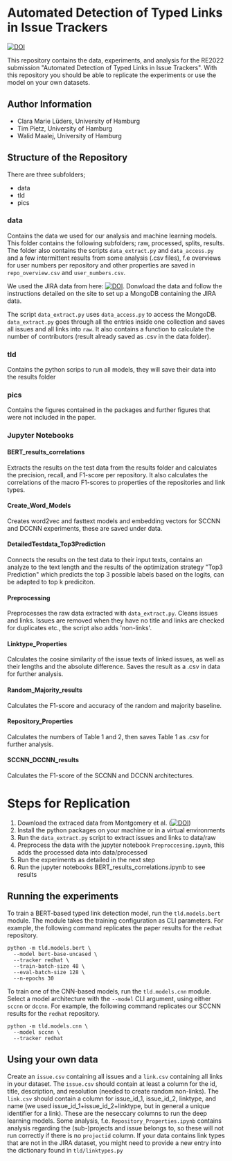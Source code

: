 # Automated Detection of Typed Links in Issue Trackers
[![DOI](https://zenodo.org/badge/462716832.svg)](https://zenodo.org/badge/latestdoi/462716832)

This repository contains the data, experiments, and analysis for the RE2022 submission "Automated Detection of Typed Links in Issue Trackers".
With this repository you should be able to replicate the experiments or use the model on your own datasets.

## Author Information

- Clara Marie Lüders, University of Hamburg
- Tim Pietz, University of Hamburg
- Walid Maalej, University of Hamburg

## Structure of the Repository
There are three subfolders;
- data
- tld
- pics

### data
Contains the data we used for our analysis and machine learning models.
This folder contains the following subfolders; raw, processed, splits, results.
The folder also contains the scripts ``data_extract.py`` and ``data_access.py`` and a few intermittent results from some analysis (.csv files), f.e overviews for user numbers per repository and other properties are saved in ``repo_overview.csv`` and ``user_numbers.csv``.

We used the JIRA data from here: [![DOI](https://zenodo.org/badge/DOI/10.5281/zenodo.5901956.svg)](https://doi.org/10.5281/zenodo.5901956). Donwload the data and follow the instructions detailed on the site to set up a MongoDB containing the JIRA data.

The script ``data_extract.py`` uses ``data_access.py`` to access the MongoDB. ``data_extract.py`` goes through all the entries inside one collection and saves all issues and all links into ``raw``. It also contains a function to calculate the number of contributors (result already saved as .csv in the data folder).

### tld
Contains the python scrips to run all models, they will save their data into the results folder

### pics
Contains the figures contained in the packages and further figures that were not included in the paper.

### Jupyter Notebooks

#### BERT_results_correlations
Extracts the results on the test data from the results folder and calculates the precision, recall, and F1-score per repository.
It also calculates the correlations of the macro F1-scores to properties of the repositories and link types.

#### Create_Word_Models
Creates word2vec and fasttext models and embedding vectors for SCCNN and DCCNN experiments, these are saved under data.

#### DetailedTestdata_Top3Prediction
Connects the results on the test data to their input texts, contains an analyze to the text length and the results of the optimization strategy "Top3 Prediction" which predicts the top 3 possible labels based on the logits, can be adapted to top k prediciton.

#### Preprocessing
Preprocesses the raw data extracted with ``data_extract.py``. Cleans issues and links. Issues are removed when they have no title and links are checked for duplicates etc., the script also adds 'non-links'.

#### Linktype_Properties
Calculates the cosine similarity of the issue texts of linked issues, as well as their lengths and the absolute difference.
Saves the result as a .csv in data for further analysis.

#### Random_Majority_results
Calculates the F1-score and accuracy of the random and majority baseline.

#### Repository_Properties
Calculates the numbers of Table 1 and 2, then saves Table 1 as .csv for further analysis.

#### SCCNN_DCCNN_results
Calculates the F1-score of the SCCNN and DCCNN architectures.
 
# Steps for Replication
1. Download the extraced data from Montgomery et al. (<a href="https://doi.org/10.5281/zenodo.5901956"><img src="https://zenodo.org/badge/DOI/10.5281/zenodo.5901956.svg" alt="DOI"></a>)
2. Install the python packages on your machine or in a virtual environments
3. Run the ``data_extract.py`` script to extract issues and links to data/raw
4. Preprocess the data with the jupyter notebook ``Preproccesing.ipynb``, this adds the processed data into data/processed
5. Run the experiments as detailed in the next step
6. Run the jupyter notebooks BERT_results_correlations.ipynb to see results

## Running the experiments
To train a BERT-based typed link detection model, run the `tld.models.bert` module.
The module takes the training configuration as CLI parameters.
For example, the following command replicates the paper results for the `redhat` repository. 
```
python -m tld.models.bert \
  --model bert-base-uncased \
  --tracker redhat \
  --train-batch-size 48 \
  --eval-batch-size 128 \
  --n-epochs 30
```

To train one of the CNN-based models, run the `tld.models.cnn` module.
Select a model architecture with the `--model` CLI argument, using either `sccnn` or `dccnn`.
For example, the following command replicates our SCCNN results for the `redhat` repository.
```
python -m tld.models.cnn \
  --model sccnn \
  --tracker redhat
```

## Using your own data

Create an ``issue.csv`` containing all issues and a ``link.csv`` containing all links in your dataset.
The ``issue.csv`` should contain at least a column for the id, title, description, and resolution (needed to create random non-links). 
The ``link.csv`` should contain a column for issue_id_1, issue_id_2, linktype, and name (we used issue_id_1+issue_id_2+linktype, but in general a unique identifier for a link).
These are the neseccary columns to run the deep learning models.
Some analysis, f.e. ``Repository_Properties.ipynb`` contains analysis regarding the (sub-)projects and issue belongs to, so these will not run correctly if there is no ``projectid`` column.
If your data contains link types that are not in the JIRA dataset, you might need to provide a new entry into the dictionary found in ``tld/linktypes.py``

